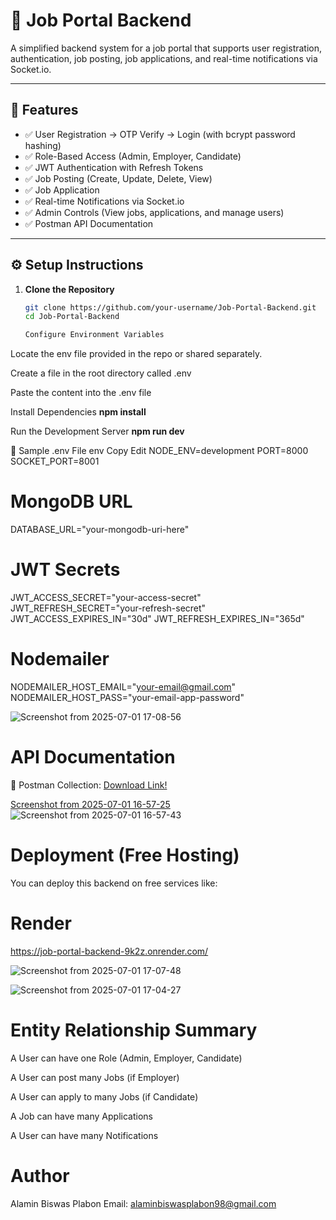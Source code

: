 # 💼 Job Portal Backend

A simplified backend system for a job portal that supports user registration, authentication, job posting, job applications, and real-time notifications via Socket.io.

---

## 📌 Features

- ✅ User Registration -> OTP Verify -> Login (with bcrypt password hashing)
- ✅ Role-Based Access (Admin, Employer, Candidate)
- ✅ JWT Authentication with Refresh Tokens
- ✅ Job Posting (Create, Update, Delete, View)
- ✅ Job Application
- ✅ Real-time Notifications via Socket.io
- ✅ Admin Controls (View jobs, applications, and manage users)
- ✅ Postman API Documentation

---

## ⚙️ Setup Instructions

1. **Clone the Repository**

   ```bash
   git clone https://github.com/your-username/Job-Portal-Backend.git
   cd Job-Portal-Backend

   Configure Environment Variables

Locate the env file provided in the repo or shared separately.

Create a file in the root directory called .env

Paste the content into the .env file 

Install Dependencies
**npm install**

Run the Development Server
**npm run dev**


📄 Sample .env File
env
Copy
Edit
NODE_ENV=development
PORT=8000
SOCKET_PORT=8001

# MongoDB URL
DATABASE_URL="your-mongodb-uri-here"

# JWT Secrets
JWT_ACCESS_SECRET="your-access-secret"
JWT_REFRESH_SECRET="your-refresh-secret"
JWT_ACCESS_EXPIRES_IN="30d"
JWT_REFRESH_EXPIRES_IN="365d"

# Nodemailer
NODEMAILER_HOST_EMAIL="your-email@gmail.com"
NODEMAILER_HOST_PASS="your-email-app-password"


![Screenshot from 2025-07-01 17-08-56](https://github.com/user-attachments/assets/2b92c5d3-f520-4e8f-8b2e-8aaff7c63cac)




# API Documentation
📁 Postman Collection: [Download Link!](https://drive.google.com/file/d/1lTy41R82g3QNBhJZ97Hj-JMOVBVWRSLt/view?usp=sharing)

[Screenshot from 2025-07-01 16-57-25](https://github.com/user-attachments/assets/789c1c10-ea38-454a-885f-a68866176861)
![Screenshot from 2025-07-01 16-57-43](https://github.com/user-attachments/assets/1cb9a3fc-b72b-4901-84b8-d37d0aefe4f8)


# Deployment (Free Hosting)
You can deploy this backend on free services like:

# Render
https://job-portal-backend-9k2z.onrender.com/



![Screenshot from 2025-07-01 17-07-48](https://github.com/user-attachments/assets/86577c3e-b616-401d-b4ed-e98a36d03719)

![Screenshot from 2025-07-01 17-04-27](https://github.com/user-attachments/assets/1fe8ce6a-4ed1-474d-b5fd-bb5da7a76c3b)


# Entity Relationship Summary
A User can have one Role (Admin, Employer, Candidate)

A User can post many Jobs (if Employer)

A User can apply to many Jobs (if Candidate)

A Job can have many Applications

A User can have many Notifications

# Author
Alamin Biswas Plabon
Email: alaminbiswasplabon98@gmail.com





